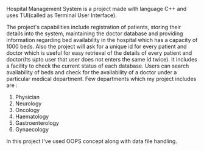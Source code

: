Hospital Management System is a project made with language C++ and uses TUI(called as Terminal User Interface).

The project's capabilities include registration of patients, storing their details into the system, maintaining the doctor database and providing information regarding bed availability in the hospital which has a capacity of 1000 beds. Also the project will ask for a unique id for every patient and doctor which is useful for easy retrieval of the details of every patient and doctor(Its upto user that user does not enters the same id twice). It includes a facility to check the current status of each database. Users can search availability of beds and check for the availability of a doctor under a particular medical department. Few departments which my project includes are :

1. Physician
2. Neurology
3. Oncology
4. Haematology
5. Gastroenterology
6. Gynaecology

In this project I've used OOPS concept along with data file handling.

